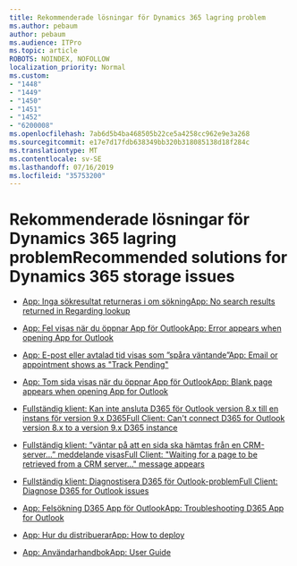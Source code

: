```yaml
---
title: Rekommenderade lösningar för Dynamics 365 lagring problem
ms.author: pebaum
author: pebaum
ms.audience: ITPro
ms.topic: article
ROBOTS: NOINDEX, NOFOLLOW
localization_priority: Normal
ms.custom:
- "1448"
- "1449"
- "1450"
- "1451"
- "1452"
- "6200008"
ms.openlocfilehash: 7ab6d5b4ba468505b22ce5a4258cc962e9e3a268
ms.sourcegitcommit: e17e7d17fdb638349bb320b318085138d18f284c
ms.translationtype: MT
ms.contentlocale: sv-SE
ms.lasthandoff: 07/16/2019
ms.locfileid: "35753200"
---
```

# <a name="recommended-solutions-for-dynamics-365-storage-issues"></a><span data-ttu-id="4f47a-102">Rekommenderade lösningar för Dynamics 365 lagring problem</span><span class="sxs-lookup"><span data-stu-id="4f47a-102">Recommended solutions for Dynamics 365 storage issues</span></span>

* [<span data-ttu-id="4f47a-103">App: Inga sökresultat returneras i om sökning</span><span class="sxs-lookup"><span data-stu-id="4f47a-103">App: No search results returned in Regarding lookup</span></span>](https://support.microsoft.com/help/4489111)

* [<span data-ttu-id="4f47a-104">App: Fel visas när du öppnar App för Outlook</span><span class="sxs-lookup"><span data-stu-id="4f47a-104">App: Error appears when opening App for Outlook</span></span>](https://go.microsoft.com/fwlink/p/?linkid=2007021)

* [<span data-ttu-id="4f47a-105">App: E-post eller avtalad tid visas som ”spåra väntande”</span><span class="sxs-lookup"><span data-stu-id="4f47a-105">App: Email or appointment shows as "Track Pending"</span></span>](https://go.microsoft.com/fwlink/p/?linkid=2007022)

* [<span data-ttu-id="4f47a-106">App: Tom sida visas när du öppnar App för Outlook</span><span class="sxs-lookup"><span data-stu-id="4f47a-106">App: Blank page appears when opening App for Outlook</span></span>](https://go.microsoft.com/fwlink/p/?linkid=2007128)

* [<span data-ttu-id="4f47a-107">Fullständig klient: Kan inte ansluta D365 för Outlook version 8.x till en instans för version 9.x D365</span><span class="sxs-lookup"><span data-stu-id="4f47a-107">Full Client: Can't connect D365 for Outlook version 8.x to a version 9.x D365 instance</span></span>](https://go.microsoft.com/fwlink/p/?linkid=2007023)

* [<span data-ttu-id="4f47a-108">Fullständig klient: ”väntar på att en sida ska hämtas från en CRM-server...” meddelande visas</span><span class="sxs-lookup"><span data-stu-id="4f47a-108">Full Client: "Waiting for a page to be retrieved from a CRM server..." message appears</span></span>](https://go.microsoft.com/fwlink/p/?linkid=2007129)

* [<span data-ttu-id="4f47a-109">Fullständig klient: Diagnostisera D365 för Outlook-problem</span><span class="sxs-lookup"><span data-stu-id="4f47a-109">Full Client: Diagnose D365 for Outlook issues</span></span>](https://go.microsoft.com/fwlink/p/?linkid=2007024)

* [<span data-ttu-id="4f47a-110">App: Felsökning D365 App för Outlook</span><span class="sxs-lookup"><span data-stu-id="4f47a-110">App: Troubleshooting D365 App for Outlook</span></span>](https://go.microsoft.com/fwlink/p/?linkid=2007025)

* [<span data-ttu-id="4f47a-111">App: Hur du distribuerar</span><span class="sxs-lookup"><span data-stu-id="4f47a-111">App: How to deploy</span></span>](https://go.microsoft.com/fwlink/p/?linkid=857071)

* [<span data-ttu-id="4f47a-112">App: Användarhandbok</span><span class="sxs-lookup"><span data-stu-id="4f47a-112">App: User Guide</span></span>](https://go.microsoft.com/fwlink/p/?linkid=857091)
